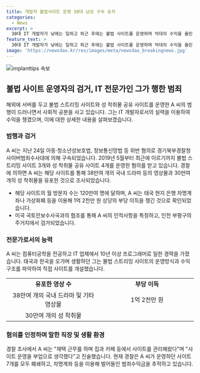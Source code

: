 ```yaml
---
title: 개발자 불법사이트 운영 30대 남성 구속 송치
categories:
  - News
excerpt: >
  30대 IT 개발자가 낮에는 일하고 퇴근 후에는 불법 사이트를 운영하며 억대의 수익을 올린 사실이 밝혀졌다. 경찰의 조사 결과, A씨는 7개의 불법 사이트를 통해 38만여 개의 국내 드라마 등 영상물과 30만여 개의 성 착취물을 유포한 것으로 드러났다. 해당 사이트들의 월 방문자 수는 120만여 명이었고, A씨는 이를 통해 1억 2천만 원 상당의 부당 이득을 챙겼다. 해당 사건에 대한 더 많은 내용은 아래 링크에서 확인할 수 있다. (요약 글로 클릭률을 높일 수 있는 링크 추가)
feature_text: >
  30대 IT 개발자가 낮에는 일하고 퇴근 후에는 불법 사이트를 운영하며 억대의 수익을 올린 사실이 밝혀졌다. 경찰의 조사 결과, A씨는 7개의 불법 사이트를 통해 38만여 개의 국내 드라마 등 영상물과 30만여 개의 성 착취물을 유포한 것으로 드러났다. 해당 사이트들의 월 방문자 수는 120만여 명이었고, A씨는 이를 통해 1억 2천만 원 상당의 부당 이득을 챙겼다. 해당 사건에 대한 더 많은 내용은 아래 링크에서 확인할 수 있다. (요약 글로 클릭률을 높일 수 있는 링크 추가)
image: 'https://newsdao.kr/res/images/meta/newsdao_breakingnews.jpg'
---
```


<p><img src="https://newsdao.kr/res/images/meta/newsdao_breakingnews.jpg" alt="implanttips 속보" /></p>

<h2 data-ke-size="size26">불법 사이트 운영자의 검거, IT 전문가인 그가 행한 범죄</h2>

<p data-ke-size="size16">해외에 서버를 두고 불법 스트리밍 사이트와 성 착취물 공유 사이트를 운영한 A 씨의 범행이 드러나면서 사회적 공분을 사고 있습니다. 그는 IT 개발자로서의 실력을 이용하여 수익을 챙겼으며, 이에 대한 상세한 내용을 살펴보겠습니다.</p>

<h3>범행과 검거</h3>

<p data-ke-size="size16">A 씨는 지난 24일 아동·청소년성보호법, 정보통신망법 등 위반 혐의로 경기북부경찰청 사이버범죄수사대에 의해 구속되었습니다. 2019년 5월부터 최근에 이르기까지 불법 스트리밍 사이트 3개와 성 착취물 공유 사이트 4개를 운영한 혐의를 받고 있습니다. 경찰에 의하면 A 씨는 해당 사이트를 통해 38만여 개의 국내 드라마 등의 영상물과 30만여 개의 성 착취물을 유포한 것으로 조사되었습니다.</p>

<ul>
<li>해당 사이트의 월 방문자 수는 120만여 명에 달하며, A 씨는 태국 현지 은행 차명계좌나 가상화폐 등을 이용해 1억 2천만 원 상당의 부당 이득을 챙긴 것으로 확인되었습니다.</li>
<li>미국 국토안보수사국과의 협조를 통해 A 씨의 인적사항을 특정하고, 인천 부평구의 주거지에서 검거되었습니다.</li>
</ul>

<h3>전문가로서의 능력</h3>

<p data-ke-size="size16">A 씨는 컴퓨터공학을 전공하고 IT 업체에서 10년 이상 프로그래머로 일한 경력을 가졌습니다. 태국과 한국을 오가며 생활하던 그는 불법 스트리밍 사이트의 운영방식과 수익구조를 파악하여 직접 사이트를 개설했습니다.</p>

<table>
<tr>
<td style="text-align: center; width: 330px; height: 17px;"><b>유포한 영상 수</b></td>
<td style="text-align: center; width: 330px; height: 17px;"><b>부당 이득</b></td>
</tr>
<tr>
<td style="text-align: center; height: 17px;">38만여 개의 국내 드라마 및 기타 영상물</td>
<td style="text-align: center; height: 17px;">1억 2천만 원</td>
</tr>
<tr>
<td style="text-align: center; height: 17px;">30만여 개의 성 착취물</td>
<td style="text-align: center; height: 17px;"></td>
</tr>
</table>

<h3>혐의를 인정하며 말한 직장 및 생활 환경</h3>

<p data-ke-size="size16">경찰 조사에서 A 씨는 "재택 근무를 하며 집과 카페 등에서 사이트를 관리해왔다"며 "사이트 운영을 부업으로 생각했다"고 진술했습니다. 현재 경찰은 A 씨가 운영하던 사이트 7개를 모두 폐쇄하고, 차명계좌 등을 이용해 벌어들인 범죄수익금을 추적하고 있습니다.</p>

